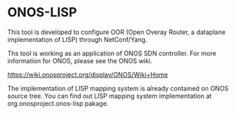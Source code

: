 # ONOS-LISP

This tool is developed to configure OOR (Open Overay Router, a dataplane implementation of LISP) through NetConf/Yang. 

Ths tool is working as an application of ONOS SDN controller. For more information for ONOS, please see the ONOS wiki. 

https://wiki.onosproject.org/display/ONOS/Wiki+Home

The implementation of LISP mapping system is already contained on ONOS source tree. You can find out LISP mapping system implementation at org.onosproject.onos-lisp pakage.
